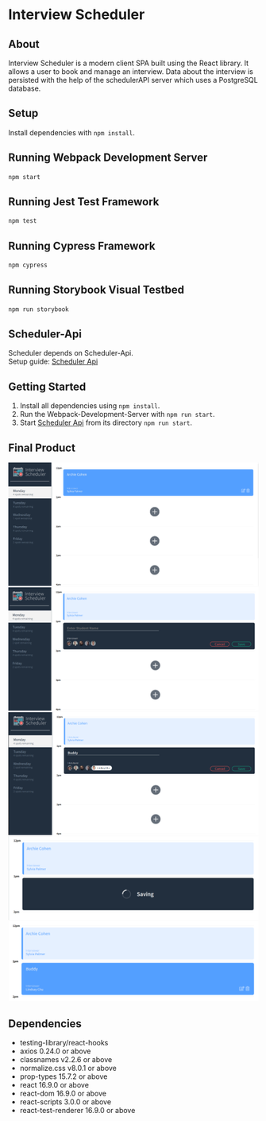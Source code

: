 # Interview Scheduler

## About

Interview Scheduler is a modern client SPA built using the React library. It allows a user to book and manage an interview. Data about the interview is persisted with the help of the schedulerAPI server which uses a PostgreSQL database.

## Setup

Install dependencies with `npm install`.

## Running Webpack Development Server
```sh
npm start
```
## Running Jest Test Framework
```sh
npm test
```
## Running Cypress Framework
```sh
npm cypress
```
## Running Storybook Visual Testbed
```sh
npm run storybook
```
## Scheduler-Api

Scheduler depends on Scheduler-Api.<br />
Setup guide: [Scheduler Api](https://github.com/lighthouse-labs/scheduler-api)

## Getting Started

1. Install all dependencies using `npm install`.
2. Run the Webpack-Development-Server with `npm run start`.
3. Start [Scheduler Api](https://github.com/lighthouse-labs/scheduler-api) from its directory `npm run start`.

## Final Product

![Main](https://github.com/Muaadahmed/scheduler/blob/master/img/empty.png?raw=true)
![Form](https://github.com/Muaadahmed/scheduler/blob/master/img/form.png?raw=true)
![Edit](https://github.com/Muaadahmed/scheduler/blob/master/img/edit.png?raw=true)
![Saving](https://github.com/Muaadahmed/scheduler/blob/master/img/saving.png?raw=true)
![Show](https://github.com/Muaadahmed/scheduler/blob/master/img/showhover.png?raw=true)

## Dependencies

- testing-library/react-hooks
- axios 0.24.0 or above
- classnames v2.2.6 or above
- normalize.css v8.0.1 or above
- prop-types 15.7.2 or above
- react 16.9.0 or above
- react-dom 16.9.0 or above
- react-scripts 3.0.0 or above
- react-test-renderer 16.9.0 or above